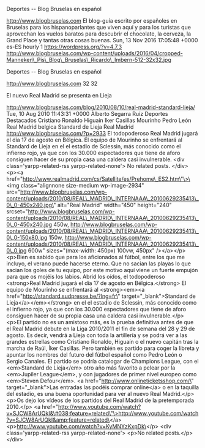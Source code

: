 Deportes -- Blog Bruselas en español

http://www.blogbruselas.com El blog-guía escrito por españoles en
Bruselas para los hispanoparlantes que viven aquí y para los turistas
que aprovechan los vuelos baratos para descubrir el chocolate, la
cerveza, la Grand Place y tantas otras cosas buenas. Sun, 13 Nov 2016
17:05:48 +0000 es-ES hourly 1 https://wordpress.org/?v=4.7.3
http://www.blogbruselas.com/wp-content/uploads/2016/04/cropped-Manneken\_Pis\_Blog\_Bruselas\_Ricardo\_Imbern-512-32x32.jpg

Deportes -- Blog Bruselas en español

http://www.blogbruselas.com 32 32

El nuevo Real Madrid se presenta en Lieja

http://www.blogbruselas.com/blog/2010/08/10/real-madrid-standard-lieja/
Tue, 10 Aug 2010 11:43:31 +0000 Alberto Segarra Ruíz Deportes Destacados
Cristiano Ronaldo Higuain Iker Casillas Mourinho Pedro León Real Madrid
belgica Standard de Lieja Real Madrid
http://www.blogbruselas.com/?p=2933 El todopoderoso Real Madrid jugará
el día 17 de agosto en Bélgica. El equipo de Mourinho se enfrentará al
Standard de Lieja en el el estadio de Sclessin, más conocido como el
infierno rojo, ya que con los 30.000 espectadores que tiene de aforo
consiguen hacer de su propia casa una caldera casi invulnerable. \<div
class=\'yarpp-related-rss yarpp-related-none\'\> No related posts.
\</div\> \<p\>\<a
href=\"http://www.realmadrid.com/cs/Satellite/es/Prehome\_ES2.htm\"\>\<img
class=\"alignnone size-medium wp-image-2934\"
src=\"http://www.blogbruselas.com/wp-content/uploads/2010/08/REAL\_MADRID\_INTERNAAA\_20100629235413\_0\_0-450x240.jpg\"
alt=\"Real Madrid\" width=\"450\" height=\"240\"
srcset=\"http://www.blogbruselas.com/wp-content/uploads/2010/08/REAL\_MADRID\_INTERNAAA\_20100629235413\_0\_0-450x240.jpg
450w,
http://www.blogbruselas.com/wp-content/uploads/2010/08/REAL\_MADRID\_INTERNAAA\_20100629235413\_0\_0-150x80.jpg
150w,
http://www.blogbruselas.com/wp-content/uploads/2010/08/REAL\_MADRID\_INTERNAAA\_20100629235413\_0\_0.jpg
600w\" sizes=\"(max-width: 450px) 100vw, 450px\" /\>\</a\>\</p\>
\<p\>Bien es sabido que para los aficionados al fútbol, entre los que me
incluyo, el verano puede hacerse eterno. Que no sacian las playas lo que
sacian los goles de tu equipo, por este motivo aquí viene un fuerte
empujón para que os mojéis los labios. Abrid los oídos, el todopoderoso
\<strong\>Real Madrid jugará el día 17 de agosto en Bélgica.\</strong\>
El equipo de Mourinho se enfrentará al \<strong\>\<em\>\<a
href=\"http://standard.sudpresse.be/?lng=fr\"
target=\"\_blank\"\>Standard de Lieja\</a\>\</em\>\</strong\> en el el
estadio de Sclessin, más conocido como el infierno rojo, ya que con los
30.000 espectadores que tiene de aforo consiguen hacer de su propia casa
una caldera casi invulnerable.\</p\> \<p\>El partido no es un amistoso
más, es la prueba definitiva antes de que el Real Madrid debute en la
Liga 2010/2011 el fin de semana del 28 y 29 de agosto. Es decir, vendrá
a Lieja con toda la artillería y se podrá ver a las grandes estrellas
como Cristiano Ronaldo, Higuaín o el nuevo capitán tras la marcha de
Raúl, Íker Casillas. Pero también es partido para coger la libreta y
apuntar los nombres del futuro del fútbol español como Pedro León o
Sergio Canales. El partido se podría catalogar de Champions League, con
el \<em\>Standard de Lieja\</em\> otro año más favorito a pelear por la
\<em\>Jupiler League\</em\>, y con jugadores de primer nivel europeo
como \<em\>Steven Defour\</em\>. \<a
href=\"http://www.onlineticketsshop.com/\" target=\"\_blank\"\>Las
entradas las podéis comprar online\</a\> o en la taquilla del estadio,
es una buena oportunidad para ver al nuevo Real Madrid.\</p\> \<p\>Os
dejo los vídeos de los partidos del Real Madrid de la pretemporada
2010.\</p\> \<a
href=\"http://www.youtube.com/watch?v=SJCW8ArUQkI&\#038;feature=related\"\>http://www.youtube.com/watch?v=SJCW8ArUQkI&amp;feature=related\</a\>
\<p\>http://www.youtube.com/watch?v=KyMNYzKxpDk\</p\> \<div
class=\'yarpp-related-rss yarpp-related-none\'\> \<p\>No related
posts.\</p\> \</div\>
